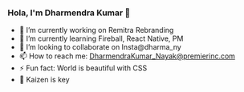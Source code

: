 ### Hola, I'm Dharmendra Kumar 👋
- 🔭 I’m currently working on Remitra Rebranding 
- 🌱 I’m currently learning Fireball, React Native, PM
- 👯 I’m looking to collaborate on Insta@dharma_ny
- 📫 How to reach me: DharmendraKumar_Nayak@premierinc.com
- ⚡ Fun fact: World is beautiful with CSS
- 💞️ Kaizen is key


